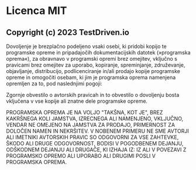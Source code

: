 # Licenca MIT

## Copyright (c) 2023 TestDriven.io

Dovoljenje je brezplačno podeljeno vsaki osebi, ki pridobi kopijo
te programske opreme in pripadajočih dokumentacijskih datotek (»programska oprema«), za obravnavo
v programski opremi brez omejitev, vključno s pravicami brez omejitev
za uporabo, kopiranje, spreminjanje, združevanje, objavljanje, distribucijo, podlicenciranje in/ali prodajo
kopije programske opreme in omogočiti osebam, ki jim je programska oprema namenjena
opremljen za to, pod naslednjimi pogoji:

Zgornje obvestilo o avtorskih pravicah in to obvestilo o dovoljenju bosta vključena v vse
kopije ali znatne dele programske opreme.

PROGRAMSKA OPREMA JE NA VOLJO "TAKŠNA, KOT JE", BREZ KAKRŠNEGA KOLI JAMSTVA, IZRECNEGA ALI
NAMENJENO, VKLJUČNO, VENDAR NE OMEJENO NA JAMSTVA ZA PRODAJO,
PRIMERNOST ZA DOLOČEN NAMEN IN NEKRŠITEV. V NOBENEM PRIMERU NE SME
AVTORJI ALI IMETNIKI AVTORSKIH PRAVIC SO ODGOVORNI ZA VSE ZAHTEVKE, ŠKODO ALI DRUGE
ODGOVORNOST, BODISI V POGODBENEM DEJANJU, ODŠKODNEM DEJANJU ALI DRUGAČE, KI IZHAJA IZ:
IZ ALI V POVEZAVI Z PROGRAMSKO OPREMO ALI UPORABO ALI DRUGIMI POSLI V
PROGRAMSKA OPREMA.